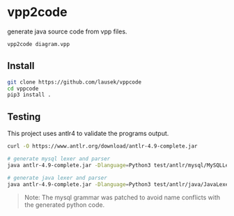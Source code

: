 # vpp2code

generate java source code from vpp files.

``` bash
vpp2code diagram.vpp
```

## Install

``` bash
git clone https://github.com/lausek/vppcode
cd vppcode
pip3 install .
```

## Testing

This project uses antlr4 to validate the programs output.

``` bash
curl -O https://www.antlr.org/download/antlr-4.9-complete.jar

# generate mysql lexer and parser
java antlr-4.9-complete.jar -Dlanguage=Python3 test/antlr/mysql/MySQLLexer.g4 test/antlr/mysql/MySQLParser.g4

# generate java lexer and parser
java antlr-4.9-complete.jar -Dlanguage=Python3 test/antlr/java/JavaLexer.g4 test/antlr/java/JavaParser.g4
```

> Note: The mysql grammar was patched to avoid name conflicts with the generated python code.
